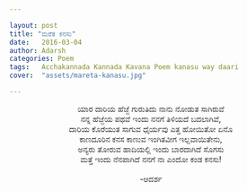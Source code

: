 ```yaml
---

layout: post
title: "ಮರೆತ ಕನಸು"
date:   2016-03-04
author: Adarsh
categories: Poem
tags:	Acchakannada Kannada Kavana Poem kanasu way daari
cover:  "assets/mareta-kanasu.jpg"

---
```

<p align ="center">
ಯಾರ ದಾರಿಯ ಹೆಜ್ಜೆ ಗುರುತಿದು ನಾನು ನೋಡುತ ಸಾಗಿರುವೆ<br>
ನನ್ನ ಹೆಜ್ಜೆಯ ಪಥವೆ ಇಂದು ನನಗೆ ತಿಳಿಯದೆ ಬದಲಾಗಿವೆ,<br><!--more-->
ದಾರಿಯ ಕೊರೆಯುತ ಸಾಗುವ ಧೈರ್ಯವು ಎತ್ತ ಹೋಯಿತೋ ಏನೊ<br>
ಕಾಣದೂರಿನ ಕನಸ ಕಾಣುವ ಇಂಗಿತವೀಗ ಇಲ್ಲವಾಯಿತೇನು,<br>
ಅನ್ಯರು ತೋರುವ ಹಾದಿಯಲ್ಲಿ ಇಂದು ಬಾರದಾಗಿದೆ ಸೊಗಸು<br>
ಮತ್ತೆ ಇಂದು ನೆನಪಾಗಿದೆ ನನಗೆ ನಾ ಎಂದೋ ಕಂಡ ಕನಸು!<br>
<br>-ಆದರ್ಶ</p>
